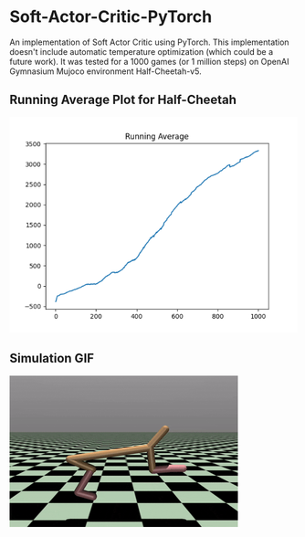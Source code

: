 # Soft-Actor-Critic-PyTorch
An implementation of Soft Actor Critic using PyTorch. This implementation doesn't include automatic temperature optimization (which could be a future work). It was tested for a 1000 games (or 1 million steps) on OpenAI Gymnasium Mujoco environment Half-Cheetah-v5.

## Running Average Plot for Half-Cheetah
![](https://github.com/DishankJ/Soft-Actor-Critic-PyTorch/blob/main/saved/sac_half_cheetah.png?raw=true)

## Simulation GIF
![](https://github.com/DishankJ/Soft-Actor-Critic-PyTorch/blob/main/saved/cheetah.gif?raw=true)

